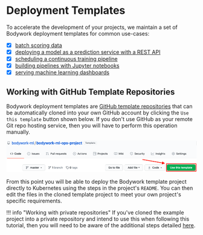# Deployment Templates

To accelerate the development of your projects, we maintain a set of Bodywork deployment templates for common use-cases:

* [x] [batch scoring data](https://github.com/bodywork-ml/bodywork-batch-job-project)
* [x] [deploying a model as a prediction service with a REST API](https://github.com/bodywork-ml/bodywork-serve-model-project)
* [x] [scheduling a continuous training pipeline](https://github.com/bodywork-ml/bodywork-ml-pipeline-project)
* [x] [building pipelines with Jupyter notebooks](https://github.com/bodywork-ml/bodywork-jupyter-pipeline-project)
* [x] [serving machine learning dashboards](https://github.com/bodywork-ml/bodywork-ml-dashboard-project)

## Working with GitHub Template Repositories

Bodywork deployment templates are [GitHub template repositories](https://docs.github.com/en/free-pro-team@latest/github/creating-cloning-and-archiving-repositories/creating-a-repository-from-a-template) that can be automatically cloned into your own GitHub account by clicking the `Use this template` button shown below. If you don't use GitHub as your remote Git repo hosting service, then you will have to perform this operation manually.

![GitHub template project](images/github_template_project.png)

From this point you will be able to deploy the Bodywork template project directly to Kubernetes using the steps in the project's `README`. You can then edit the files in the cloned template project to meet your own project's specific requirements.

!!! info "Working with private repositories"
    If you've cloned the example project into a private repository and intend to use this when following this tutorial, then you will need to be aware of the additional steps detailed [here](user_guide.md#private-git-repositories).
